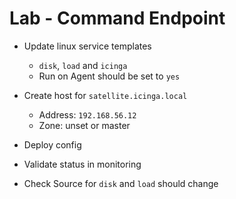 Lab - Command Endpoint
======================

* Update linux service templates
    - `disk`, `load` and `icinga`
    - Run on Agent should be set to `yes`

* Create host for `satellite.icinga.local`
    - Address: `192.168.56.12`
    - Zone: unset or master

* Deploy config
* Validate status in monitoring
* Check Source for `disk` and `load` should change
